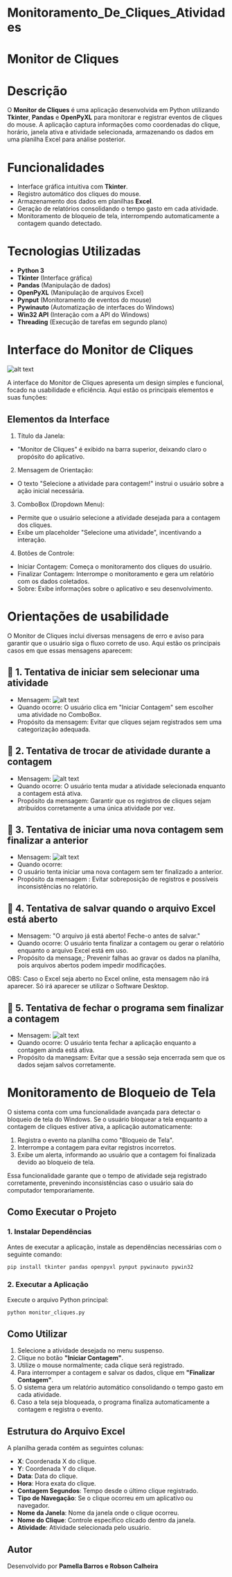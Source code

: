 # Monitoramento_De_Cliques_Atividades
# Monitor de Cliques

# Descrição

O **Monitor de Cliques** é uma aplicação desenvolvida em Python utilizando **Tkinter**, **Pandas** e **OpenPyXL** para monitorar e registrar eventos de cliques do mouse. A aplicação captura informações como coordenadas do clique, horário, janela ativa e atividade selecionada, armazenando os dados em uma planilha Excel para análise posterior.

# Funcionalidades
- Interface gráfica intuitiva com **Tkinter**.
- Registro automático dos cliques do mouse.
- Armazenamento dos dados em planilhas **Excel**.
- Geração de relatórios consolidando o tempo gasto em cada atividade.
- Monitoramento de bloqueio de tela, interrompendo automaticamente a contagem quando detectado.

# Tecnologias Utilizadas
- **Python 3**
- **Tkinter** (Interface gráfica)
- **Pandas** (Manipulação de dados)
- **OpenPyXL** (Manipulação de arquivos Excel)
- **Pynput** (Monitoramento de eventos do mouse)
- **Pywinauto** (Automatização de interfaces do Windows)
- **Win32 API** (Interação com a API do Windows)
- **Threading** (Execução de tarefas em segundo plano)

# Interface do Monitor de Cliques

![alt text]({ECA0560B-4328-412E-BB02-CA63C623CDEB}.png)

A interface do Monitor de Cliques apresenta um design simples e funcional, focado na usabilidade e eficiência. Aqui estão os principais elementos e suas funções:

## Elementos da Interface
1. Título da Janela:
- "Monitor de Cliques" é exibido na barra superior, deixando claro o propósito do aplicativo.

2. Mensagem de Orientação:
- O texto "Selecione a atividade para contagem!" instrui o usuário sobre a ação inicial necessária.

3. ComboBox (Dropdown Menu):
- Permite que o usuário selecione a atividade desejada para a contagem dos cliques.
- Exibe um placeholder "Selecione uma atividade", incentivando a interação.

4. Botões de Controle:
- Iniciar Contagem: Começa o monitoramento dos cliques do usuário.
- Finalizar Contagem: Interrompe o monitoramento e gera um relatório com os dados coletados.
- Sobre: Exibe informações sobre o aplicativo e seu desenvolvimento.

# Orientações de usabilidade

O Monitor de Cliques inclui diversas mensagens de erro e aviso para garantir que o usuário siga o fluxo correto de uso. Aqui estão os principais casos em que essas mensagens aparecem:

## 🚨 1. Tentativa de iniciar sem selecionar uma atividade
- Mensagem:
![alt text]({F65FF06F-D572-4FE3-A981-53292D629A9D}.png)
- Quando ocorre:
O usuário clica em "Iniciar Contagem" sem escolher uma atividade no ComboBox.
- Propósito da mensagem:
Evitar que cliques sejam registrados sem uma categorização adequada.

## 🚨 2. Tentativa de trocar de atividade durante a contagem
- Mensagem:
![alt text](image.png)
- Quando ocorre:
O usuário tenta mudar a atividade selecionada enquanto a contagem está ativa.
- Propósito da mensagem:
Garantir que os registros de cliques sejam atribuídos corretamente a uma única atividade por vez.

## 🚨 3. Tentativa de iniciar uma nova contagem sem finalizar a anterior
- Mensagem:
![alt text](image-1.png)
- Quando ocorre:
- O usuário tenta iniciar uma nova contagem sem ter finalizado a anterior.
- Propósito da mensagem :
Evitar sobreposição de registros e possíveis inconsistências no relatório.

## 🚨 4. Tentativa de salvar quando o arquivo Excel está aberto
- Mensagem:
"O arquivo já está aberto! Feche-o antes de salvar."
- Quando ocorre:
O usuário tenta finalizar a contagem ou gerar o relatório enquanto o arquivo Excel está em uso.
- Propósito da mensage,:
Prevenir falhas ao gravar os dados na planilha, pois arquivos abertos podem impedir modificações.

OBS: Caso o Excel seja aberto no Excel online, esta mensagem não irá aparecer. Só irá aparecer se utilizar o Software Desktop. 

## 🚨 5. Tentativa de fechar o programa sem finalizar a contagem
- Mensagem:
![alt text](image-2.png)
- Quando ocorre:
O usuário tenta fechar a aplicação enquanto a contagem ainda está ativa.
- Propósito da manegsam:
Evitar que a sessão seja encerrada sem que os dados sejam salvos corretamente.

# Monitoramento de Bloqueio de Tela

O sistema conta com uma funcionalidade avançada para detectar o bloqueio de tela do Windows. Se o usuário bloquear a tela enquanto a contagem de cliques estiver ativa, a aplicação automaticamente:

1. Registra o evento na planilha como "Bloqueio de Tela".
2. Interrompe a contagem para evitar registros incorretos.
3. Exibe um alerta, informando ao usuário que a contagem foi finalizada devido ao bloqueio de tela.

Essa funcionalidade garante que o tempo de atividade seja registrado corretamente, prevenindo inconsistências caso o usuário saia do computador temporariamente.

## Como Executar o Projeto
### 1. Instalar Dependências
Antes de executar a aplicação, instale as dependências necessárias com o seguinte comando:
```bash
pip install tkinter pandas openpyxl pynput pywinauto pywin32
```

### 2. Executar a Aplicação
Execute o arquivo Python principal:
```bash
python monitor_cliques.py
```

## Como Utilizar
1. Selecione a atividade desejada no menu suspenso.
2. Clique no botão **"Iniciar Contagem"**.
3. Utilize o mouse normalmente; cada clique será registrado.
4. Para interromper a contagem e salvar os dados, clique em **"Finalizar Contagem"**.
5. O sistema gera um relatório automático consolidando o tempo gasto em cada atividade.
6. Caso a tela seja bloqueada, o programa finaliza automaticamente a contagem e registra o evento.

## Estrutura do Arquivo Excel
A planilha gerada contém as seguintes colunas:
- **X**: Coordenada X do clique.
- **Y**: Coordenada Y do clique.
- **Data**: Data do clique.
- **Hora**: Hora exata do clique.
- **Contagem Segundos**: Tempo desde o último clique registrado.
- **Tipo de Navegação**: Se o clique ocorreu em um aplicativo ou navegador.
- **Nome da Janela**: Nome da janela onde o clique ocorreu.
- **Nome do Clique**: Controle específico clicado dentro da janela.
- **Atividade**: Atividade selecionada pelo usuário.

## Autor
Desenvolvido por **Pamella Barros e Robson Calheira**


